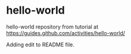 hello-world
===========

hello-world repository from tutorial at https://guides.github.com/activities/hello-world/

Adding edit to README file.

